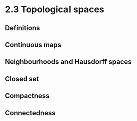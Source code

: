 # 2.3 Topological spaces

## Definitions

## Continuous maps

## Neighbourhoods and Hausdorff spaces

## Closed set

## Compactness

## Connectedness